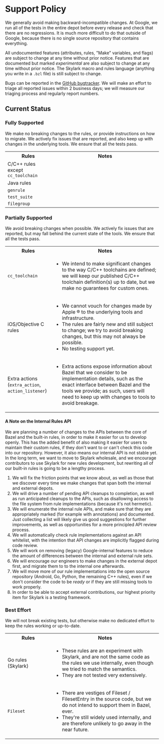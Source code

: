 # Support Policy

We generally avoid making backward-incompatible changes. At Google, we
run all of the tests in the entire depot before every release and
check that there are no regressions. It is much more difficult to do
that outside of Google, because there is no single source repository
that contains everything.

All undocumented features (attributes, rules, "Make" variables, and flags) are subject to change at
any time without prior notice. Features that are documented but marked *experimental* are also
subject to change at any time without prior notice. The Skylark macro and rules language (anything
you write in a `.bzl` file) is still subject to change.

Bugs can be reported in the
[GitHub bugtracker](https://github.com/google/bazel/issues). We will
make an effort to triage all reported issues within 2 business days; we will measure our triaging
process and regularly report numbers.

## Current Status

### Fully Supported
We make no breaking changes to the rules, or provide instructions on how to migrate. We actively fix
issues that are reported, and also keep up with changes in the underlying tools. We ensure that all
the tests pass.

<table>
<colgroup><col width="30%"/><col/></colgroup>
  <tr>
    <th>Rules</th>
    <th>Notes</th>
  </tr>
  <tr>
    <td>C/C++ rules except <code>cc_toolchain</code></td>
    <td></td>
  </tr>
  <tr>
    <td>Java rules</td>
    <td></td>
  </tr>
  <tr>
    <td><code>genrule</code></td>
    <td></td>
  </tr>
  <tr>
    <td><code>test_suite</code></td>
    <td></td>
  </tr>
  <tr>
    <td><code>filegroup</code></td>
    <td></td>
  </tr>
</table>


### Partially Supported
We avoid breaking changes when possible. We actively fix issues that are reported, but may fall
behind the current state of the tools. We ensure that all the tests pass.

<table>
<colgroup><col width="30%"/><col/></colgroup>
  <tr>
    <th>Rules</th>
    <th>Notes</th>
  </tr>
  <tr>
    <td><code>cc_toolchain</code></td>
    <td>
      <ul>
        <li>We intend to make significant changes to the way C/C++ toolchains are defined; we will
          keep our published C/C++ toolchain definition(s) up to date, but we make no guarantees for
          custom ones.</li>
      </ul>
    </td>
  </tr>
  <tr>
    <td>iOS/Objective C rules</td>
    <td>
      <ul>
        <li>We cannot vouch for changes made by Apple &reg; to the underlying tools and
          infrastructure.</li>
        <li>The rules are fairly new and still subject to change; we try to avoid breaking changes,
          but this may not always be possible.</li>
        <li>No testing support yet.</li>
      </ul>
    </td>
  </tr>
  <tr>
    <td>Extra actions (<code>extra_action</code>, <code>action_listener</code>)</td>
    <td>
      <ul>
        <li>Extra actions expose information about Bazel that we consider to be implementation
          details, such as the exact interface between Bazel and the tools we provide; as such,
          users will need to keep up with changes to tools to avoid breakage.</li>
      </ul>
    </td>
  </tr>
</table>

#### A Note on the Internal Rules API
We are planning a number of changes to the APIs between the core of Bazel and the built-in rules,
in order to make it easier for us to develop openly. This has the added benefit of also making it
easier for users to maintain their custom rules, if they don't want to or can't check this code into
our repository. However, it also means our internal API is not stable yet. In the long term, we
want to move to Skylark wholesale, and we encourage contributors to use Skylark for new rules
development, but rewriting all of our built-in rules is going to be a lengthy process.

1. We will fix the friction points that we know about, as well as those that we discover every time
   we make changes that span both the internal and external depots.
2. We will drive a number of pending API cleanups to completion, as well as run anticipated cleanups
   to the APIs, such as disallowing access to the file system from rule implementations (because
   it's not hermetic).
3. We will enumerate the internal rule APIs, and make sure that they are appropriately marked (for
   example with annotations) and documented. Just collecting a list will likely give us good
   suggestions for further improvements, as well as opportunities for a more principled API review
   process.
4. We will automatically check rule implementations against an API whitelist, with the intention
   that API changes are implicitly flagged during code review.
5. We will work on removing (legacy) Google-internal features to reduce the amount of differences
   between the internal and external rule sets.
6. We will encourage our engineers to make changes in the external depot first, and migrate them to
   to the internal one afterwards.
7. We will move more of our rule implementations into the open source repository (Android, Go,
   Python, the remaining C++ rules), even if we don't consider the code to be *ready* or if they are
   still missing tools to work properly.
8. In order to be able to accept external contributions, our highest priority item for Skylark is a
   testing framework.


### Best Effort
We will not break existing tests, but otherwise make no dedicated effort to keep the rules working
or up-to-date.

<table>
<colgroup><col width="30%"/><col/></colgroup>
  <tr>
    <th>Rules</th>
    <th>Notes</th>
  </tr>
  <tr>
    <td>Go rules (Skylark)</td>
    <td>
      <ul>
        <li>These rules are an experiment with Skylark, and are not the same code as the rules we
          use internally, even though we tried to match the semantics.</li>
        <li>They are not tested very extensively.</li>
      </ul>
    </td>
  </tr>
  <tr>
    <td><code>Fileset</code></td>
    <td>
      <ul>
        <li>There are vestiges of Fileset / FilesetEntry in the source code, but we do not intend to
          support them in Bazel, ever.</li>
        <li>They're still widely used internally, and are therefore unlikely to go away in the near
          future.</li>
      </ul>
    </td>
  </tr>
</table>

